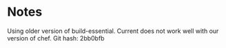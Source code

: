 # Notes

Using older version of build-essential. Current does not work well with our version of chef. Git hash: 2bb0bfb